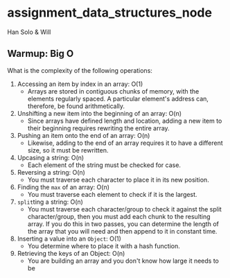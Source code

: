 # assignment_data_structures_node

Han Solo & Will


## Warmup: Big O

What is the complexity of the following operations:

1. Accessing an item by index in an array: O(1)
    * Arrays are stored in contiguous chunks of memory, with the elements regularly spaced. A particular element's address can, therefore, be found arithmetically.
2. Unshifting a new item into the beginning of an array: O(n)
    * Since arrays have defined length and location, adding a new item to their beginning requires rewriting the entire array.
3. Pushing an item onto the end of an array: O(n)
    * Likewise, adding to the end of an array requires it to have a different size, so it must be rewritten.
4. Upcasing a string: O(n)
    * Each element of the string must be checked for case.
5. Reversing a string: O(n)
    * You must traverse each character to place it in its new position.
6. Finding the `max` of an array: O(n)
    * You must traverse each element to check if it is the largest.
7. `split`ting a string: O(n)
    * You must traverse each character/group to check it against the split character/group, then you must add each chunk to the resulting array. If you do this in two passes, you can determine the length of the array that you will need and then append to it in constant time.
8. Inserting a value into an `Object`: O(1)
    * You determine where to place it with a hash function.
9. Retrieving the keys of an Object: O(n)
    * You are building an array and you don't know how large it needs to be
